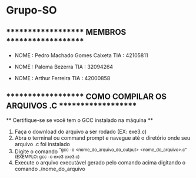 # Grupo-SO
## ****************** MEMBROS ******************

* NOME : Pedro Machado Gomes Caixeta TIA  : 42105811

* NOME : Paloma Bezerra TIA  : 32094264

* NOME : Arthur Ferreira TIA  : 42000858

## ****************** COMO COMPILAR OS ARQUIVOS .C ******************
** Certifique-se se você tem o GCC instalado na máquina **
1. Faça o download do arquivo a ser rodado (EX: exe3.c)
2. Abra o terminal ou command prompt e navegue até o diretório onde seu arquivo .c foi instalado
3. Digite o comando <sup> "gcc -o <nome_do_arquivo_do_output> <nome_do_arquivo>.c" (EXEMPLO: gcc -o exe3 exe3.c) </sup>
4. Execute o arquivo executável gerado pelo comando acima digitando o comando ./nome_do_arquivo
